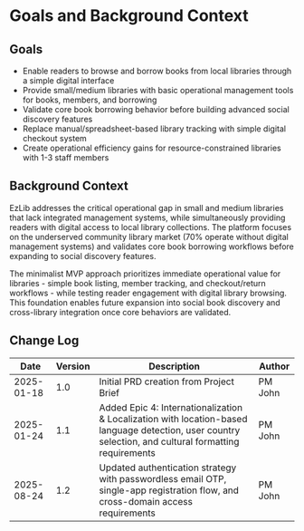 # Goals and Background Context

## Goals
- Enable readers to browse and borrow books from local libraries through a simple digital interface
- Provide small/medium libraries with basic operational management tools for books, members, and borrowing
- Validate core book borrowing behavior before building advanced social discovery features
- Replace manual/spreadsheet-based library tracking with simple digital checkout system
- Create operational efficiency gains for resource-constrained libraries with 1-3 staff members

## Background Context

EzLib addresses the critical operational gap in small and medium libraries that lack integrated management systems, while simultaneously providing readers with digital access to local library collections. The platform focuses on the underserved community library market (70% operate without digital management systems) and validates core book borrowing workflows before expanding to social discovery features.

The minimalist MVP approach prioritizes immediate operational value for libraries - simple book listing, member tracking, and checkout/return workflows - while testing reader engagement with digital library browsing. This foundation enables future expansion into social book discovery and cross-library integration once core behaviors are validated.

## Change Log

| Date | Version | Description | Author |
|------|---------|-------------|---------|
| 2025-01-18 | 1.0 | Initial PRD creation from Project Brief | PM John |
| 2025-01-24 | 1.1 | Added Epic 4: Internationalization & Localization with location-based language detection, user country selection, and cultural formatting requirements | PM John |
| 2025-08-24 | 1.2 | Updated authentication strategy with passwordless email OTP, single-app registration flow, and cross-domain access requirements | PM John |
